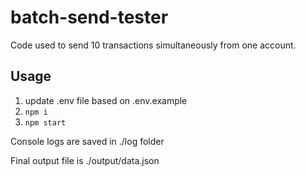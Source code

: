 # batch-send-tester
Code used to send 10 transactions simultaneously from one account. 

## Usage
1. update .env file based on .env.example
1. `npm i`
1. `npm start`

Console logs are saved in ./log folder

Final output file is ./output/data.json



